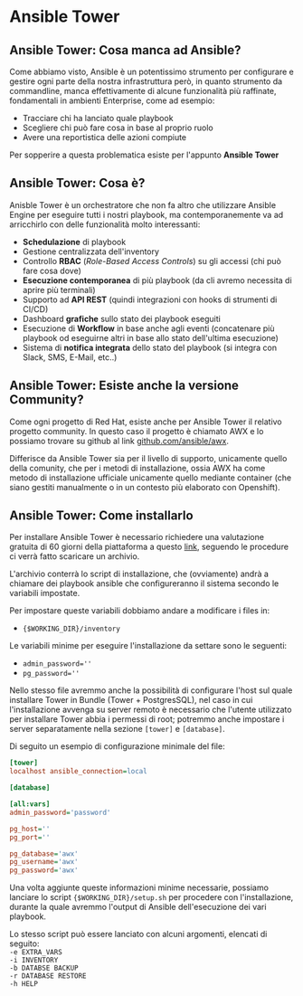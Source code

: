 # Ansible Tower

## Ansible Tower: Cosa manca ad Ansible?

Come abbiamo visto, Ansible è un potentissimo strumento per configurare e gestire ogni parte della nostra infrastruttura però, in quanto strumento da commandline, manca effettivamente di alcune funzionalità più raffinate, fondamentali in ambienti Enterprise, come ad esempio:

- Tracciare chi ha lanciato quale playbook
- Scegliere chi può fare cosa in base al proprio ruolo
- Avere una reportistica delle azioni compiute

Per sopperire a questa problematica esiste per l'appunto **Ansible Tower**


## Ansible Tower: Cosa è?

Anisble Tower è un orchestratore che non fa altro che utilizzare Ansible Engine per eseguire tutti i nostri playbook, ma contemporanemente va ad arricchirlo con delle funzionalità molto interessanti:

- **Schedulazione** di playbook
- Gestione centralizzata dell'inventory
- Controllo **RBAC** (*Role-Based Access Controls*) su gli accessi (chi può fare cosa dove)
- **Esecuzione contemporanea** di più playbook (da cli avremo necessita di aprire più terminali)
- Supporto ad **API REST** (quindi integrazioni con hooks di strumenti di CI/CD)
- Dashboard **grafiche** sullo stato dei playbook eseguiti
- Esecuzione di **Workflow** in base anche agli eventi (concatenare più playbook od eseguirne altri in base allo stato dell'ultima esecuzione)
- Sistema di **notifica integrata** dello stato del playbook (si integra con Slack, SMS, E-Mail, etc..)


## Ansible Tower: Esiste anche la versione Community?

Come ogni progetto di Red Hat, esiste anche per Ansible Tower il relativo progetto community. 
In questo caso il progetto è chiamato AWX e lo possiamo trovare su github al link [github.com/ansible/awx](https://github.com/ansible/awx).

Differisce da Ansible Tower sia per il livello di supporto, unicamente quello della comunity, che per i metodi di installazione, ossia AWX ha come metodo di installazione ufficiale unicamente quello mediante container (che siano gestiti manualmente o in un contesto più elaborato con Openshift).


## Ansible Tower: Come installarlo


Per installare Ansible Tower è necessario richiedere una valutazione gratuita di 60 giorni della piattaforma a questo [link](https://www.ansible.com/products/tower), seguendo le procedure ci verrà fatto scaricare un archivio.

L'archivio conterrà lo script di installazione, che (ovviamente) andrà a chiamare dei playbook ansible che configureranno il sistema secondo le variabili impostate.

Per impostare queste variabili dobbiamo andare a modificare i files in:
- `{$WORKING_DIR}/inventory`

Le variabili minime per eseguire l'installazione da settare sono le seguenti:
- `admin_password=''`
- `pg_password=''`

Nello stesso file avremmo anche la possibilità di configurare l'host sul quale installare Tower in Bundle (Tower + PostgresSQL), nel caso in cui l'installazione avvenga su server remoto è necessario che l'utente utilizzato per installare Tower abbia i permessi di root; potremmo anche impostare i server separatamente nella sezione `[tower]` e `[database]`.

Di seguito un esempio di configurazione minimale del file:

```ini
[tower]
localhost ansible_connection=local

[database]

[all:vars]
admin_password='password'

pg_host=''
pg_port=''

pg_database='awx'
pg_username='awx'
pg_password='awx'
```
Una volta aggiunte queste informazioni minime necessarie, possiamo lanciare lo script `{$WORKING_DIR}/setup.sh` per procedere con l'installazione, durante la quale avremmo l'output di Ansible dell'esecuzione dei vari playbook.

Lo stesso script può essere lanciato con alcuni argomenti, elencati di seguito:\
  `-e EXTRA_VARS`\
  `-i INVENTORY`\
  `-b DATABSE BACKUP`\
  `-r DATABASE RESTORE`\
  `-h HELP`